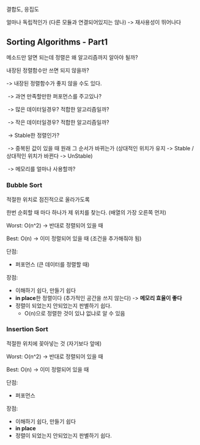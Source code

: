 ## 

결합도, 응집도

얼마나 독립적인가 (다른 모듈과 연결되어있지는 않나) -> 재사용성이 뛰어나다





## Sorting Algorithms - Part1



메소드만 알면 되는데 정렬은 왜 알고리즘까지 알아야 될까?

내장된 정렬함수만 쓰면 되지 않을까?

 -> 내장된 정렬함수가 좋지 않을 수도 있다.

​    -> 과연 만족할만한 퍼포먼스를 주고있나?

​    -> 많은 데이터일경우? 적합한 알고리즘일까?

​    -> 작은 데이터일경우? 적합한 알고리즘일까?

​    -> Stable한 정렬인가?

​      -> 중복된 값이 있을 때 원래 그 순서가 바뀌는가 (상대적인 위치가 유지 -> Stable / 상대적인 위치가 바뀐다 -> UnStable)

​    -> 메모리를 얼마나 사용할까?



### Bubble Sort

적절한 위치로 점진적으로 올라가도록

한번 순회할 때 마다 하나가 제 위치를 찾는다. (배열의 가장 오른쪽 먼저)

Worst: O(n^2) -> 반대로 정렬되어 있을 때

Best: O(n) -> 이미 정렬되어 있을 때 (조건을 추가해줘야 됨)

단점:

- 퍼포먼스 (큰 데이터를 정렬할 때)



장점:

- 이해하기 쉽다, 만들기 쉽다
- **in place**한 정렬이다 (추가적인 공간을 쓰지 않는다) -> **메모리 효율이 좋다**
- 정렬이 되었는지 안되었는지 판별하기 쉽다. 
  - O(n)으로 정렬한 것이 있냐 없냐로 알 수 있음



### Insertion Sort

적절한 위치에 꽂아넣는 것 (자기보다 앞에)

Worst: O(n^2) -> 반대로 정렬되어 있을 때

Best: O(n) -> 이미 정렬되어 있을 때

단점:

- 퍼포먼스

장점:

- 이해하기 쉽다, 만들기 쉽다
- **in place**
- 정렬이 되었는지 안되었는지 판별하기 쉽다.







### 









### 

















